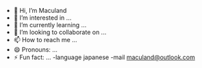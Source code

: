 - 👋 Hi, I’m Maculand
- 👀 I’m interested in ...
- 🌱 I’m currently learning ...
- 💞️ I’m looking to collaborate on ...
- 📫 How to reach me ...
- 😄 Pronouns: ...
- ⚡ Fun fact: ...
-language japanese
-mail maculand@outlook.com
<!---
Maculand/Maculand is a ✨ special ✨ repository because its `README.md` (this file) appears on your GitHub profile.
You can click the Preview link to take a look at your changes.
--->

